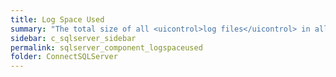 ```yaml
---
title: Log Space Used
summary: "The total size of all <uicontrol>log files</uicontrol> in all databases in the SQL Server."
sidebar: c_sqlserver_sidebar
permalink: sqlserver_component_logspaceused
folder: ConnectSQLServer
---
```

